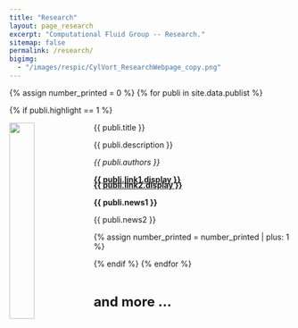 ```yaml
---
title: "Research"
layout: page_research
excerpt: "Computational Fluid Group -- Research."
sitemap: false
permalink: /research/
bigimg:
  - "/images/respic/CylVort_ResearchWebpage_copy.png"
---
```


{% assign number_printed = 0 %}
{% for publi in site.data.publist %}

{% if publi.highlight == 1 %}

<div class="well">
  <img src="{{ site.url }}{{ site.baseurl }}/images/respic/{{ publi.image }}" class="img-responsive" width="30%" style="float: left" />
  <pubtit>{{ publi.title }}</pubtit>
  <p>{{ publi.description }}</p>
  <p><em>{{ publi.authors }}</em></p>
  <p><strong><a href="{{ publi.link1.url }}" target="_blank">{{ publi.link1.display }}</a></strong></p>
  <p style="margin-top:-1.5em"><strong><a href="{{ publi.link2.url }}" target="_blank">{{ publi.link2.display }}</a></strong></p>
  <p class="text-danger"><strong> {{ publi.news1 }}</strong></p>
  <p> {{ publi.news2 }}</p>
</div>

{% assign number_printed = number_printed | plus: 1 %}

{% endif %}
{% endfor %}

<p> &nbsp; </p>

<b> <font size="+2"> and more ... </font> </b>
